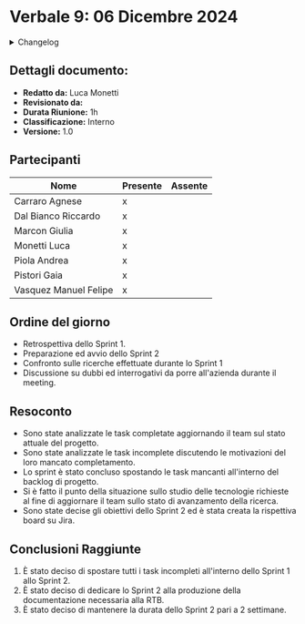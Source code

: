 # Verbale 9: 06 Dicembre 2024

<details>
  <summary>Changelog</summary>

| Data       | Versione | Descrizione                 | Autore       | Data Approvazione | Approvatore |
| ---------- | -------- | --------------------------- | ------------ | ----------------- | ----------- |
| 09/11/2024 | 1.0      | Prima stesura del documento | Luca Monetti |                   |             |

</details>

## Dettagli documento:

- **Redatto da:** Luca Monetti
- **Revisionato da:**
- **Durata Riunione:** 1h
- **Classificazione:** Interno
- **Versione:** 1.0

## Partecipanti

| Nome                  | Presente | Assente |
| --------------------- | -------- | ------- |
| Carraro Agnese        | x        |         |
| Dal Bianco Riccardo   | x        |         |
| Marcon Giulia         | x        |         |
| Monetti Luca          | x        |         |
| Piola Andrea          | x        |         |
| Pistori Gaia          | x        |         |
| Vasquez Manuel Felipe | x        |         |

## Ordine del giorno

- Retrospettiva dello Sprint 1.
- Preparazione ed avvio dello Sprint 2
- Confronto sulle ricerche effettuate durante lo Sprint 1
- Discussione su dubbi ed interrogativi da porre all'azienda durante il meeting.

## Resoconto

- Sono state analizzate le task completate aggiornando il team sul stato attuale del progetto.
- Sono state analizzate le task incomplete discutendo le motivazioni del loro mancato completamento.
- Lo sprint è stato concluso spostando le task mancanti all'interno del backlog di progetto.
- Si è fatto il punto della situazione sullo studio delle tecnologie richieste al fine di aggiornare il team sullo stato di avanzamento della ricerca.
- Sono state decise gli obiettivi dello Sprint 2 ed è stata creata la rispettiva board su Jira.

## Conclusioni Raggiunte

1. È stato deciso di spostare tutti i task incompleti all'interno dello Sprint 1 allo Sprint 2.
2. È stato deciso di dedicare lo Sprint 2 alla produzione della documentazione necessaria alla RTB.
3. È stato deciso di mantenere la durata dello Sprint 2 pari a 2 settimane.

